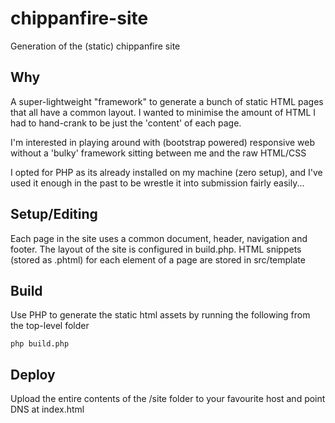 # chippanfire-site

Generation of the (static) chippanfire site

## Why
A super-lightweight "framework" to generate a bunch of static HTML pages that all have a common layout. I wanted to minimise the amount of HTML I had to hand-crank to be just the 'content' of each page.

I'm interested in playing around with (bootstrap powered) responsive web without a 'bulky' framework sitting between me and the raw HTML/CSS

I opted for PHP as its already installed on my machine (zero setup), and I've used it enough in the past to be wrestle it into submission fairly easily... 

## Setup/Editing
Each page in the site uses a common document, header, navigation and footer.
The layout of the site is configured in build.php.
HTML snippets (stored as .phtml) for each element of a page are stored in src/template

## Build
Use PHP to generate the static html assets by running the following from the top-level folder

```php build.php```

## Deploy
Upload the entire contents of the /site folder to your favourite host and point DNS at index.html
